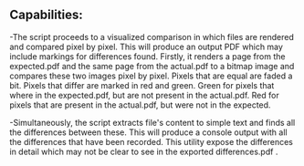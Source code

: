 ## Capabilities:

-The script proceeds to a visualized comparison in which files are rendered and compared pixel by pixel. This will produce an output PDF which may include markings for differences found. Firstly, it renders a page from the expected.pdf and the same page from the actual.pdf to a bitmap image and compares these two images pixel by pixel. Pixels that are equal are faded a bit. Pixels that differ are marked in red and green. Green for pixels that where in the expected.pdf, but are not present in the actual.pdf. Red for pixels that are present in the actual.pdf, but were not in the expected.

-Simultaneously, the script extracts file's content to simple text and finds all the differences between these. This will produce a console output with all the differences that have been recorded. This utility expose the differences in detail which may not be clear to see in the exported differences.pdf .
